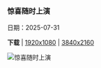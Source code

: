 ### 惊喜随时上演

日期：2025-07-31

**下载**  |  [1920x1080](https://cn.bing.com/th?id=OHR.EdinburghFringe_ZH-CN5243292664_1920x1080.jpg)  |  [3840x2160](https://cn.bing.com/th?id=OHR.EdinburghFringe_ZH-CN5243292664_UHD.jpg)

![惊喜随时上演](https://cn.bing.com/th?id=OHR.EdinburghFringe_ZH-CN5243292664_1920x1080.jpg "皇家英里大道, 爱丁堡, 苏格兰 (© MEDITERRANEAN/Getty Images)")

